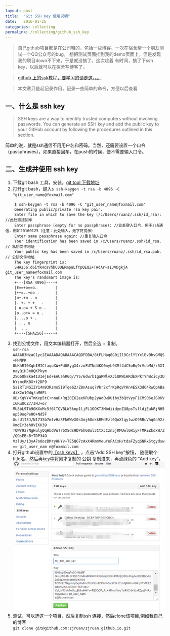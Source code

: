 ```yaml
---
layout: post
title:  "Git SSH Key 使用说明"
date:   2016-01-25 
categories: collecting
permalink: /collecting/github_ssh_key
---
```


> 自己github项目都是在公司鞋的，包括一些博客。一次在宿舍帮一个朋友测试一个QQ公众号的bug，
想把测试页面挂到我的demo页面上，但是发现我的项目down不下来，于是就没搞了。这次趁着
有时间，搞了下ssh key，以后就可以在宿舍写博客了。

> [github 上的ssk教程，要学习的请走这。。。](https://help.github.com/articles/generating-an-ssh-key/)

> 本文章只是起记录作用，记录一些简单的命令，方便以后查看

## 一、什么是 ssh key

> SSH keys are a way to identify trusted computers without involving passwords. You can generate an SSH key and add the public key to your GitHub account by following the procedures outlined in this section.

简单的说，就是ssh通信不用用户名和密码。当然，还需要设置一个口令（passphrases），如果直接回车，在push的时候，便不需要输入口令。

## 二、生成并使用 ssh key

1. 下载git bash 工具，安装。[git tool 下载地址](http://git-scm.com/downloads)
2. 打开git bash，键入`$ ssh-keygen -t rsa -b 4096 -C "git_user_name@foxmail.com"`

```
    $ ssh-keygen -t rsa -b 4096 -C "git_user_name@foxmail.com"
    Generating public/private rsa key pair.
    Enter file in which to save the key (/c/Users/ruanz/.ssh/id_rsa): //此处直接回车
    Enter passphrase (empty for no passphrase): //此处键入口令，用于ssh通信，例如20160125（注意：此处输入，无字符提示）
    Enter same passphrase again: //重复输入口令
    Your identification has been saved in /c/Users/ruanz/.ssh/id_rsa. // 私钥文件地址
    Your public key has been saved in /c/Users/ruanz/.ssh/id_rsa.pub. // 公钥文件地址
    The key fingerprint is:
    SHA256:d6iYkHcsVhbC0OERmpuLfYpQEQZ+TAdAr+a1JVDgkjA git_user_name@foxmail.com
    The key's randomart image is:
    +---[RSA 4096]----+
    |E==+o==o.        |
    |++=..+oo .       |
    |o+.+o . o        |
    |. +. + +   .     |
    | o.o=.+ S o .    |
    |o..o+= = o .     |
    |....o + .        |
    | . . o           |
    |  . .            |
    +----[SHA256]-----+

```
3. 找到公钥文件，用文本编辑器打开，然后全选 + 复制。  
`ssh-rsa AAAAB3NzaC1yc2EAAAADAQABAAACAQDFDBA/8tFLHaq8G0iIl9CclYlYxlBvBbvGMQS+PHNPK
8bKhRI0XqhIMICfaqoXW+PdUEygX4rzoFUTNd4KO0myL9XMf4dC5oBq9rVcbMd/r5XInayQiHJm0QKPkym
2SGb0k8ka41UIejEd+EAUahRGq//YS/6dwrb1gaRWlvXJiUKWiHRdEXPkTYhWciCy3UhYsmcRKBX+t2DF9
SsiRTlNGIZY14m93Rzmo5I9Tqe62/Z8nAsuq7Vhr2xfrKpRqVYKn4ESX3d64RwOpABa4iX2o1GWq/aM6FL
HD/KgVY4TmKxp5tC+nnaD+Rg20E62eeKRUbp2yWdOwDUiby3bQtVyyF1CMS06eJG0KVI6RuUCZ7/JHJ+o/
MU8bL9Tb9GKXoMc5f6lTQVBLW3knp1ljFL1OOKT3MbdiidynZU8psTslldjEukRjNH5up59oqPe0O+Nd5F
GusU1I3J/N173Sb7mtvHa8Fk6WvX0sGmj6OokkRMdEzl0QoXlqytwzO95BuVhq0a92zXmdIr3eh8VIKH39
TQWr9z7NgHulyQqHbdVuTrbXSds9DP6h60ul3CtXJCzn5jRMUwl6RiyFTMREZkdxW/Z/QOsEBsB+TDP34O
VzlUy/13yA7oOozBMryHHYv+TE5QG7zAxX4RmmVeuYuFACxH/tdaFZyqSNRxStgydsw== git_user_nam
e@foxmail.com
`
4. 打开github设置中的[【ssh keys】](https://github.com/settings/ssh) ，点击“Add SSH key”按钮，
随便取个title名，然后再key中将刚才复制的 公钥 复制进来，再点绿色的 “Add key”。  
![测试图片](/sources/ssh_key.png)
5. 测试，可以选这一个项目，然后复制ssh 连接，然后clone该项目,例如我自己的博客  
    `git clone git@github.com:zjruan/zjruan.github.io.git`